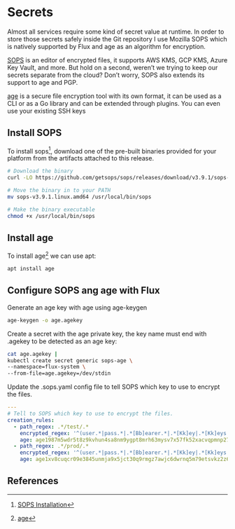 # Secrets

Almost all services require some kind of secret value at runtime. In order to store those secrets safely inside the Git repository I use Mozilla SOPS which is natively supported by Flux and age as an algorithm for encryption.

[SOPS](https://github.com/getsops/sops) is an editor of encrypted files, it supports AWS KMS, GCP KMS, Azure Key Vault, and more. But hold on a second, weren’t we trying to keep our secrets separate from the cloud? Don’t worry, SOPS also extends its support to age and PGP.

[age](https://github.com/FiloSottile/age) is a secure file encryption tool with its own format, it can be used as a CLI or as a Go library and can be extended through plugins. You can even use your existing SSH keys

## Install SOPS

To install sops[^1], download one of the pre-built binaries provided for your platform from the artifacts attached to this release.

```bash
# Download the binary
curl -LO https://github.com/getsops/sops/releases/download/v3.9.1/sops-v3.9.1.linux.amd64

# Move the binary in to your PATH
mv sops-v3.9.1.linux.amd64 /usr/local/bin/sops

# Make the binary executable
chmod +x /usr/local/bin/sops
```

## Install age

To install age[^2] we can use apt:

```bash
apt install age
```

## Configure SOPS ang age with Flux

Generate an age key with age using age-keygen
```bash
age-keygen -o age.agekey
```

Create a secret with the age private key, the key name must end with .agekey to be detected as an age key:
```bash
cat age.agekey |
kubectl create secret generic sops-age \
--namespace=flux-system \
--from-file=age.agekey=/dev/stdin
```

Update the .sops.yaml config file to tell SOPS which key to use to encrypt the files.

```yaml
---
# Tell to SOPS which key to use to encrypt the files.
creation_rules:
  - path_regex: .*/test/.*
    encrypted_regex: '^(user.*|pass.*|.*[Bb]earer.*|.*[Kk]ey|.*[Kk]eys|salt|sentry.*|.*[Tt]oken|data|stringData|match|href)$'
    age: age1987m5wdr5t8z9kvhun4sa8nm9ygpt8mrh63mysv7x57fk52xacvqpmnp27
  - path_regex: .*/prod/.*
    encrypted_regex: '^(user.*|pass.*|.*[Bb]earer.*|.*[Kk]ey|.*[Kk]eys|salt|sentry.*|.*[Tt]oken|data|stringData|match|href)$'
    age: age1xv8cuqcr09e3845unmja9x5jct30q9rmgz7awjc6dwrnq5m79etsvkz2z6
```

## References

[^1]: [SOPS Installation](https://github.com/getsops/sops/releases)
[^2]: [age](https://github.com/FiloSottile/age?tab=readme-ov-file#installation)
[^3]: [Manage Kubernetes secrets with SOPS](https://fluxcd.io/flux/guides/mozilla-sops/)
